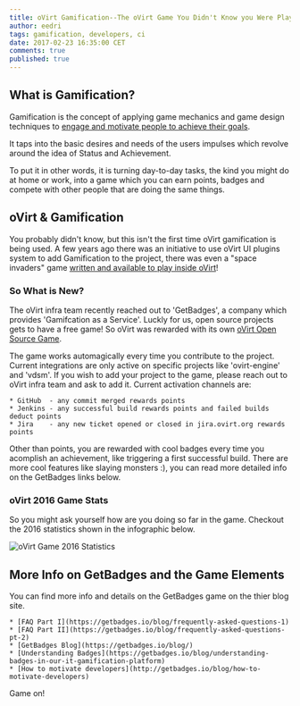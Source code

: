 ```yaml
---
title: oVirt Gamification--The oVirt Game You Didn't Know you Were Playing
author: eedri
tags: gamification, developers, ci
date: 2017-02-23 16:35:00 CET
comments: true
published: true
---
```


## What is Gamification?

Gamification is the concept of applying game mechanics and game design techniques to [engage and motivate people to achieve their goals](http://blogs.gartner.com/brian_burke/2014/04/04/gartner-redefines-gamification/). 

It taps into the basic desires and needs of the users impulses which revolve around the idea of Status and Achievement.

To put it in other words, it is turning day-to-day tasks, the kind you might do at home or work, into a game which you can
earn points, badges and compete with other people that are doing the same things.  

## oVirt & Gamification

You probably didn't know, but this isn't the first time oVirt gamification is being used. A few years ago there was an initiative to use oVirt UI plugins system to add Gamification to the project, there was even a "space invaders" game [written and available to play inside oVirt](https://www.ovirt.org/community/activities/gamification/)!

### So What is New?

The oVirt infra team recently reached out to 'GetBadges', a company which provides 'Gamifcation as a Service'.
Luckly for us, open source projects gets to have a free game! So oVirt was rewarded with its own [oVirt Open Source Game](https://ovirt-ovirt-engine.getbadges.io/activity).

The game works automagically every time you contribute to the project. Current integrations are only active on specific projects like 'ovirt-engine' and 'vdsm'. If you wish to add your project to the game, please reach out to oVirt infra team and ask to add it. Current activation channels are: 

    * GitHub  - any commit merged rewards points 
    * Jenkins - any successful build rewards points and failed builds deduct points 
    * Jira    - any new ticket opened or closed in jira.ovirt.org rewards points

Other than points, you are rewarded with cool badges every time you acomplish an achievement, like triggering a first successful build. There are more cool features like slaying monsters :), you can read more detailed info on the GetBadges links below.

### oVirt 2016 Game Stats

So you might ask yourself how are you doing so far in the game. Checkout the 2016 statistics shown in the infographic below. 

![oVirt Game 2016 Statistics](/images/oVirt-game-stats.png)

## More Info on GetBadges and the Game Elements

You can find more info and details on the GetBadges game on the thier blog site.

    * [FAQ Part I](https://getbadges.io/blog/frequently-asked-questions-1)
    * [FAQ Part II](https://getbadges.io/blog/frequently-asked-questions-pt-2)
    * [GetBadges Blog](https://getbadges.io/blog/)
    * [Understanding Badges](https://getbadges.io/blog/understanding-badges-in-our-it-gamification-platform)
    * [How to motivate developers](http://getbadges.io/blog/how-to-motivate-developers)

Game on!
